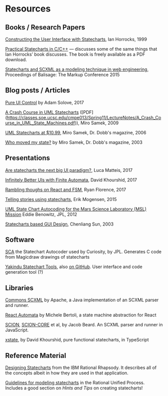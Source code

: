 # Resources

## Books / Research Papers

[Constructing the User Interface with Statecharts](https://books.google.no/books/about/Constructing_the_User_Interface_with_Sta.html?id=-9VQAAAAMAAJ&redir_esc=y&hl=en), Ian Horrocks, 1999

[Practical Statecharts in C/C++](https://www.state-machine.com/psicc/) — discusses some of the same things that Ian Horrocks’ book discusses. The book is freely available as a PDF download.

[Statecharts and SCXML as a modeling technique in web engineering](http://www.balisage.net/Proceedings/vol15/print/Sayih01/BalisageVol15-Sayih01.html), Proceedings of Balisage: The Markup Conference 2015

## Blog posts / Articles

[Pure UI Control](https://medium.com/@asolove/pure-ui-control-ac8d1be97a8d) by Adam Solove, 2017

[A Crash Course in UML Statecharts](https://www.embedded.com/design/prototyping-and-development/4008247/A-crash-course-in-UML-state-machines-Part-1) ([PDF]
(https://classes.soe.ucsc.edu/cmpe013/Spring11/LectureNotes/A_Crash_Course_in_UML_State_Machines.pdf)), Miro Samek, 2009

[UML Statecharts at $10.99](http://www.drdobbs.com/architecture-and-design/uml-statecharts-at-1099/188101799), Miro Samek, Dr. Dobb's magazine, 2006

[Who moved my state?](http://www.drdobbs.com/who-moved-my-state/184401643) by Miro Samek, Dr. Dobb's magazine, 2003

## Presentations

[Are statecharts the next big UI paradigm?](https://www.slideshare.net/lmatteis/are-statecharts-the-next-big-ui-paradigm), Luca Matteis, 2017

[Infinitely Better UIs with Finite Automata](https://www.youtube.com/watch?v=VU1NKX6Qkxc), David Khourshid, 2017

[Rambling thoughs on React and FSM](https://www.youtube.com/watch?v=MkdV2-U16tc), Ryan Florence, 2017

[Telling stories using statecharts](https://www.youtube.com/watch?v=GiOtyr2xA8c), Erik Mogensen, 2015

[UML State Chart Autocoding for the Mars Science Laboratory (MSL) Mission](https://www.youtube.com/watch?v=VvssxOP95s0) Eddie Benowitz, JPL, 2012

[Statecharts based GUI Design](http://msdl.cs.mcgill.ca/people/hv/teaching/MSBDesign/COMP762B2003/presentations/GUIdesign.pdf), Chenliang Sun, 2003

## Software

[SCA](https://github.com/JPLOpenSource/SCA) the Statechart Autocoder used by Curiosity, by JPL.  Generates C code from Magicdraw drawings of statecharts

[Yakindu Statechart Tools](https://www.itemis.com/en/yakindu/state-machine/), also [on GitHub](https://github.com/Yakindu/statecharts/). User interface and code generation tool (?)

## Libraries

[Commons SCXML](http://commons.apache.org/proper/commons-scxml/) by Apache, a Java implementation of an SCXML parser and runner.

[React Automata](https://github.com/MicheleBertoli/react-automata) by Michele Bertoli, a state machine abstraction for React

[SCION](https://github.com/jbeard4/SCION), [SCION-CORE](https://github.com/jbeard4/SCION-CORE) et al, by Jacob Beard.  An SCXML parser and runner in JavaScript.

[xstate](https://github.com/davidkpiano/xstate/), by David Khourshid, pure functional statecharts, in TypeScript

## Reference Material

[Designing Statecharts](https://www.ibm.com/support/knowledgecenter/SSB2MU_8.3.0/com.ibm.rhp.uml.diagrams.doc/topics/rhp_c_dm_designing_stchrts.html) from the IBM Rational Rhapsody. It describes all of the concepts albeit in how they are used in that application.

[Guidelines for modeling statecharts](http://sce.uhcl.edu/helm/rationalunifiedprocess/process/modguide/md_stadm.htm) in the Rational Unified Process.  Includes a good section on _Hints and Tips_ on creating statecharts!
